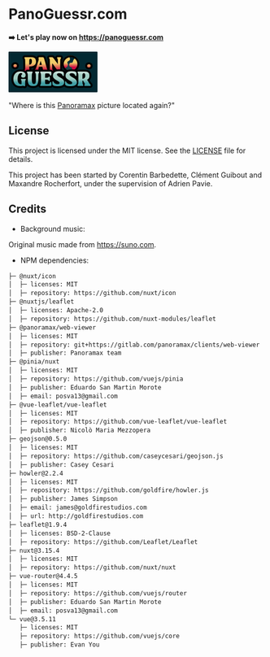 # PanoGuessr.com

**➡️ Let's play now on https://panoguessr.com**

![Logo PanoGuessr](<Logo PanoGuessr.png>)

"Where is this [Panoramax](https://gitlab.com/panoramax) picture located again?"


## License

This project is licensed under the MIT license. See the [LICENSE](./LICENSE) file for details.

This project has been started by Corentin Barbedette, Clément Guibout and Maxandre Rocherfort, under the supervision of Adrien Pavie.

## Credits

- Background music:

Original music made from https://suno.com.


- NPM dependencies:

```bash
├─ @nuxt/icon
│  ├─ licenses: MIT
│  ├─ repository: https://github.com/nuxt/icon
├─ @nuxtjs/leaflet
│  ├─ licenses: Apache-2.0
│  ├─ repository: https://github.com/nuxt-modules/leaflet
├─ @panoramax/web-viewer
│  ├─ licenses: MIT
│  ├─ repository: git+https://gitlab.com/panoramax/clients/web-viewer
│  ├─ publisher: Panoramax team
├─ @pinia/nuxt
│  ├─ licenses: MIT
│  ├─ repository: https://github.com/vuejs/pinia
│  ├─ publisher: Eduardo San Martin Morote
│  ├─ email: posva13@gmail.com
├─ @vue-leaflet/vue-leaflet
│  ├─ licenses: MIT
│  ├─ repository: https://github.com/vue-leaflet/vue-leaflet
│  ├─ publisher: Nicolò Maria Mezzopera
├─ geojson@0.5.0
│  ├─ licenses: MIT
│  ├─ repository: https://github.com/caseycesari/geojson.js
│  ├─ publisher: Casey Cesari
├─ howler@2.2.4
│  ├─ licenses: MIT
│  ├─ repository: https://github.com/goldfire/howler.js
│  ├─ publisher: James Simpson
│  ├─ email: james@goldfirestudios.com
│  ├─ url: http://goldfirestudios.com
├─ leaflet@1.9.4
│  ├─ licenses: BSD-2-Clause
│  ├─ repository: https://github.com/Leaflet/Leaflet
├─ nuxt@3.15.4
│  ├─ licenses: MIT
│  ├─ repository: https://github.com/nuxt/nuxt
├─ vue-router@4.4.5
│  ├─ licenses: MIT
│  ├─ repository: https://github.com/vuejs/router
│  ├─ publisher: Eduardo San Martin Morote
│  ├─ email: posva13@gmail.com
└─ vue@3.5.11
   ├─ licenses: MIT
   ├─ repository: https://github.com/vuejs/core
   ├─ publisher: Evan You
```
